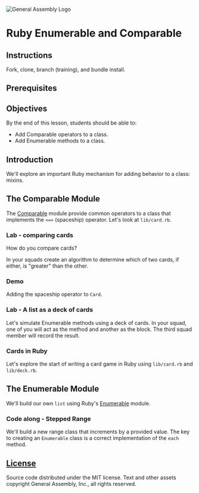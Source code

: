 ![General Assembly Logo](http://i.imgur.com/ke8USTq.png)

# Ruby Enumerable and Comparable

## Instructions

Fork, clone, branch (training), and bundle install.

## Prerequisites

## Objectives

By the end of this lesson, students should be able to:

-   Add Comparable operators to a class.
-   Add Enumerable methods to a class.

## Introduction

We'll explore an important Ruby mechanism for adding behavior to a class:
 mixins.

## The Comparable Module

The [Comparable](http://ruby-doc.org/core-2.3.0/Comparable.html) module provide
 common operators to a class that implements the `<=>` (spaceship) operator.
Let's look at `lib/card.rb`.

### Lab - comparing cards

How do you compare cards?

In your squads create an algorithm to determine which of two cards, if either,
 is "greater" than the other.

### Demo

Adding the spaceship operator to `Card`.

### Lab - A list as a deck of cards

Let's simulate Enumerable methods using a deck of cards.  In your squad, one of
 you will act as the method and another as the block.
The third squad member will record the result.

### Cards in Ruby

Let's explore the start of writing a card game in Ruby using `lib/card.rb` and
 `lib/deck.rb`.

## The Enumerable Module

We'll build our own `list` using Ruby's [Enumerable](http://ruby-doc.org/core-2.3.0/Enumerable.html) module.

### Code along - Stepped Range

We'll build a new range class that increments by a provided value.
The key to creating an `Enumerable` class is a correct implementation of the
 `each` method.

## [License](LICENSE)

Source code distributed under the MIT license. Text and other assets copyright
General Assembly, Inc., all rights reserved.

